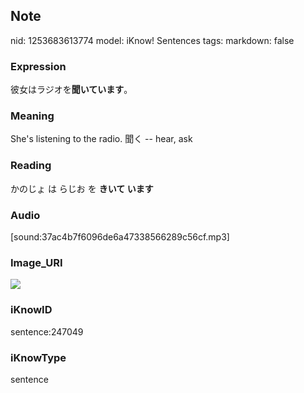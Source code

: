 ## Note
nid: 1253683613774
model: iKnow! Sentences
tags: 
markdown: false

### Expression
彼女はラジオを<b>聞いています</b>。

### Meaning
She's listening to the radio.
聞く -- hear, ask

### Reading
かのじょ は らじお を <b>きいて います</b>

### Audio
[sound:37ac4b7f6096de6a47338566289c56cf.mp3]

### Image_URI
<img src="9f89497411c77ad08e877e5394ed878a.jpg">

### iKnowID
sentence:247049

### iKnowType
sentence
